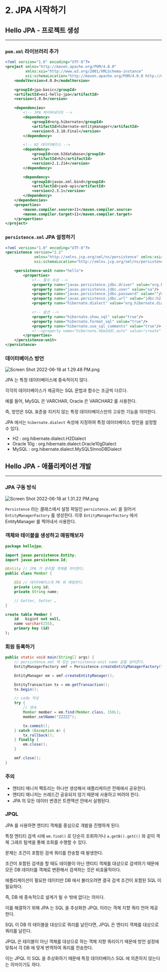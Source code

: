 # 2. JPA 시작하기

## **Hello JPA - 프로젝트 생성**

---

### `pom.xml` 라이브러리 추가

```xml
<?xml version="1.0" encoding="UTF-8"?>
<project xmlns="http://maven.apache.org/POM/4.0.0"
         xmlns:xsi="http://www.w3.org/2001/XMLSchema-instance"
         xsi:schemaLocation="http://maven.apache.org/POM/4.0.0 http://maven.apache.org/xsd/maven-4.0.0.xsd">
    <modelVersion>4.0.0</modelVersion>

    <groupId>jpa-basic</groupId>
    <artifactId>ex1-hello-jpa</artifactId>
    <version>1.0.0</version>

    <dependencies>
        <!-- JPA 하이버네이트 -->
        <dependency>
            <groupId>org.hibernate</groupId>
            <artifactId>hibernate-entitymanager</artifactId>
            <version>5.3.10.Final</version>
        </dependency>

        <!-- H2 데이터베이스 -->
        <dependency>
            <groupId>com.h2database</groupId>
            <artifactId>h2</artifactId>
            <version>2.1.214</version>
        </dependency>

        <dependency>
            <groupId>javax.xml.bind</groupId>
            <artifactId>jaxb-api</artifactId>
            <version>2.3.1</version>
        </dependency>
    </dependencies>
    <properties>
        <maven.compiler.source>11</maven.compiler.source>
        <maven.compiler.target>11</maven.compiler.target>
    </properties>
</project>
```

### `persistence.xml` JPA 설정하기

```xml
<?xml version="1.0" encoding="UTF-8"?>
<persistence version="2.2"
             xmlns="http://xmlns.jcp.org/xml/ns/persistence" xmlns:xsi="http://www.w3.org/2001/XMLSchema-instance"
             xsi:schemaLocation="http://xmlns.jcp.org/xml/ns/persistence http://xmlns.jcp.org/xml/ns/persistence/persistence_2_2.xsd">

    <persistence-unit name="hello">
        <properties>
            <!-- 필수 속성 -->
            <property name="javax.persistence.jdbc.driver" value="org.h2.Driver"/>
            <property name="javax.persistence.jdbc.user" value="sa"/>
            <property name="javax.persistence.jdbc.password" value=""/>
            <property name="javax.persistence.jdbc.url" value="jdbc:h2:tcp://localhost/~/test"/>
            <property name="hibernate.dialect" value="org.hibernate.dialect.H2Dialect"/>

            <!-- 옵션 -->
            <property name="hibernate.show_sql" value="true"/>
            <property name="hibernate.format_sql" value="true"/>
            <property name="hibernate.use_sql_comments" value="true"/>
            <!--<property name="hibernate.hbm2ddl.auto" value="create" />-->
        </properties>
    </persistence-unit>
</persistence>
```

### 데이터베이스 방언

![Screen Shot 2022-06-18 at 1.29.48 PM.png](Screen_Shot_2022-06-18_at_1.29.48_PM.png)

JPA 는 특정 데이터베이스에 종속적이지 않다.

각각의 데이터베이스가 제공하는 SQL 문법과 함수는 조금씩 다르다.

예를 들어, MySQL 은 VARCHAR, Oracle 은 VARCHAR2 를 사용한다.

즉, 방언은 SQL 표준을 지키지 않는 특정 데이터베이스만의 고유한 기능을 의미한다.

JPA 에서는 `hibernate.dialect` 속성에 지정하여 특정 데이터베이스 방언을 설정할 수 있다.

- H2 : org.hibernate.dialect.H2Dialect
- Oracle 10g : org.hibernate.dialect.Oracle10gDialect
- MySQL : org.hibernate.dialect.MySQL5InnoDBDialect

## **Hello JPA - 애플리케이션 개발**

---

### JPA 구동 방식

![Screen Shot 2022-06-18 at 1.31.22 PM.png](Screen_Shot_2022-06-18_at_1.31.22_PM.png)

`Persistence` 라는 클래스에서 설정 파일인 `persistence.xml` 을 읽어서 `EntityManagerFactory` 를 생성한다. 이후 `EntityManagerFactory` 에서 EntityManager 를 찍어내서 사용한다.

### 객체와 테이블을 생성하고 매핑해보자

```java
package hellojpa;

import javax.persistence.Entity;
import javax.persistence.Id;

@Entity // JPA 가 관리할 객체를 의미한다.
public class Member {

    @Id // 데이터베이스의 PK 와 매핑한다.
    private Long id;
    private String name;

    // Getter, Setter …
}
```

```sql
create table Member (
    id   bigint not null,
    name varchar(255),
    primary key (id)
);
```

### 회원 등록하기

```java
public static void main(String[] args) {
    // persistence.xml 에 있는 persistence-unit name 값을 넣어준다.
    EntityManagerFactory emf = Persistence.createEntityManagerFactory("hello");

    EntityManager em = emf.createEntityManager();

    EntityTransaction tx = em.getTransaction();
    tx.begin();

    // code 작성
    try {
        // 영속
        Member member = em.find(Member.class, 150L);
        member.setName("ZZZZZ");

        tx.commit();
    } catch (Exception e) {
        tx.rollback();
    } finally {
        em.close();
    }

    emf.close();
}
```

### 주의

- 엔티티 매니저 팩토리는 하나만 생성해서 애플리케이션 전체에서 공유한다.
- 엔티티 매니저는 쓰레드간 공유되지 않기 때문에 사용하고 버려야 한다.
- JPA 의 모든 데이터 변경은 트랜잭션 안에서 실행된다.

### JPQL

JPA 를 사용하면 엔티티 객체를 중심으로 개발을 진행하게 된다.

특정 엔티티 검색 시에 `em.find()` 로 단순히 조회하거나 `a.getB().getC()` 와 같이 객체 그래프 탐색을 통해 조회를 수행할 수 있다.

문제는 조건이 포함된 검색 쿼리를 전송할 때 발생한다.

조건이 포함된 검색을 할 때도 테이블이 아닌 엔티티 객체를 대상으로 검색하기 때문에 모든 DB 데이터를 객체로 변환해서 검색하는 것은 비효율적이다.

애플리케이션이 필요한 데이터만 DB 에서 불러오려면 결국 검색 조건이 포함된 SQL 이 필요하다.

즉, DB 에 종속적으로 설계가 될 수 밖에 없다는 의미다.

이를 해결하기 위해 JPA 는 SQL 을 추상화한 JPQL 이라는 객체 지향 쿼리 언어 제공한다.

SQL 이 DB 의 테이블을 대상으로 쿼리를 날린다면, JPQL 은 엔티티 객체를 대상으로 쿼리를 날린다.

JPQL 은 테이블이 아닌 객체를 대상으로 하는 객체 지향 쿼리이기 때문에 방언 설정에 맞춰서 각 DB 에 맞게 번역하여 쿼리를 전송한다.

이는 JPQL 이 SQL 을 추상화하기 때문에 특정 데이터베이스 SQL 에 의존하지 않는다는 의미이기도 하다.